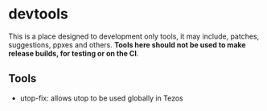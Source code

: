 # devtools

This is a place designed to development only tools, it may include, patches, suggestions, ppxes and others. **Tools here should not be used to make release builds, for testing or on the CI**.

## Tools

- utop-fix: allows utop to be used globally in Tezos
